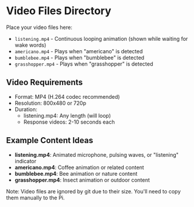 # Video Files Directory

Place your video files here:

- `listening.mp4` - Continuous looping animation (shown while waiting for wake words)
- `americano.mp4` - Plays when "americano" is detected
- `bumblebee.mp4` - Plays when "bumblebee" is detected
- `grasshopper.mp4` - Plays when "grasshopper" is detected

## Video Requirements

- Format: MP4 (H.264 codec recommended)
- Resolution: 800x480 or 720p
- Duration: 
  - listening.mp4: Any length (will loop)
  - Response videos: 2-10 seconds each

## Example Content Ideas

- **listening.mp4**: Animated microphone, pulsing waves, or "listening" indicator
- **americano.mp4**: Coffee animation or related content
- **bumblebee.mp4**: Bee animation or nature content
- **grasshopper.mp4**: Insect animation or outdoor content

Note: Video files are ignored by git due to their size. You'll need to copy them manually to the Pi.